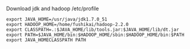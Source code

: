 Download jdk and hadoop
/etc/profile
```
export JAVA_HOME=/usr/java/jdk1.7.0_51
export HADOOP_HOME=/home/fushikai/hadoop-2.2.0
export CLASSPATH=.:$JAVA_HOME/lib/tools.jar:$JAVA_HOME/lib/dt.jar
export PATH=$JAVA_HOME/bin:$HADOOP_HOME/sbin:$HADOOP_HOME/bin:$PATH
export JAVA_HOMECLASSPATH PATH
```
